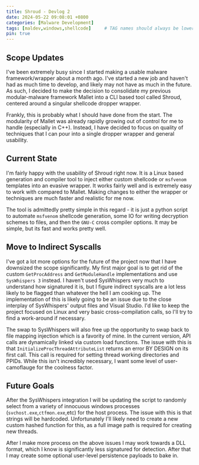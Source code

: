 ```yaml
---
title: Shroud - Devlog 2
date: 2024-05-22 09:08:01 +0800
categories: [Malware Development]
tags: [maldev,windows,shellcode]     # TAG names should always be lowercase
pin: true
---
```


## Scope Updates

I've been extremely busy since I started making a usable malware framework/wrapper about a month ago. I've started a new job and haven't had as much time to develop, and likely may not have as much in the future. As such, I decided to make the 
decision to consolidate my previous modular-malware framework Mallet into a CLI based tool called Shroud, centered around a singular shellcode dropper wrapper.

Frankly, this is probably what I should have done from the start. The modularity of Mallet was already rapidly growing out of control for me to handle (especially in C++). Instead, I have decided to focus on quality of techniques that I can pour into
a single dropper wrapper and general usability.

## Current State

I'm fairly happy with the usability of Shroud right now. It is a Linux based generation and compiler tool to inject either custom shellcode or `msfvenom` templates into an evasive wrapper. It works fairly well and is extremely easy to work with compared
to Mallet. Making changes to either the wrapper or techniques are much faster and realistic for me now.

The tool is admittedly pretty simple in this regard - it is just a python script to automate `msfvenom` shellcode generation, some IO for writing decryption schemes to files, and then the `GNU-C` cross compiler options. It may be simple, but its fast and
works pretty well.

## Move to Indirect Syscalls

I've got a lot more options for the future of the project now that I have downsized the scope significantly. My first major goal is to get rid of the custom `GetProcAddress` and `GetModuleHandle` implementations and use `SysWhispers 3` instead. I haven't used
SysWhispers very much to understand how signatured it is, but I figure indirect syscalls are a lot less likely to be flagged than whatever the hell I am cooking up. The implementation of this is likely going to be an issue due to the close interplay of
SysWhispers' output files and Visual Studio. I'd like to keep the project focused on Linux and very basic cross-compilation calls, so I'll try to find a work-around if necessary.

The swap to SysWhispers will also free up the opportunity to swap back to file mapping injection which is a favority of mine. In the current version, API calls are dynamically linked via custom load functions. The issue with this is that `InitializeProcThreadAttributeList`
returns an error BY DESIGN on its first call. This call is required for setting thread working directories and PPIDs. While this isn't incredibly necessary, I want some level of user-camoflauge for the coolness factor.

## Future Goals

After the SysWhispers integration I will be updating the script to randomly select from a variety of innocuous windows processes (`svchost.exe`,`ctfmon.exe`,etc) for the host process. The issue with this is that strings will be hardcoded. Unfortunately I'll
likely need to create a new custom hashed function for this, as a full image path is required for creating new threads.

After I make more process on the above issues I may work towards a DLL format, which I know is significantly less signatured for detection. After that I may create some optional user-level persistence payloads to bake in.
